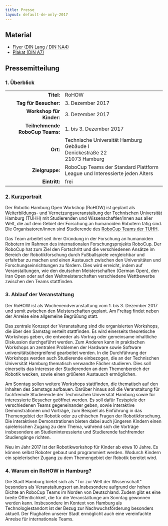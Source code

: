 ```yaml
---
title: Presse
layout: default-de-only-2017
---
```


## Material

- [Flyer (DIN Lang / DIN ⅓A4)](/assets/img/Flyer2017.pdf)
- [Plakat (DIN A7)](assets/img/Plakat2017.pdf)

## Pressemitteilung
### 1. Überblick

|                                 |                                                                                        |
| ----------:                     | :------                                                                                |
| **Titel:**                      | RoHOW                                                                                  |
| **Tag für Besucher:**         | 3. Dezember 2017                                                                       |
| **Workshop für Kinder:**        | 3. Dezember 2017
| **Teilnehmende RoboCup Teams:** | 1. bis 3. Dezember 2017                                                                |
| **Ort:**                        | Technische Universität Hamburg <br> Gebäude I <br> Denickestraße 22 <br> 21073 Hamburg |
| **Zielgruppe:**                 | RoboCup Teams der Standard Plattform League und Interessierte jeden Alters             |
| **Eintritt:**                   | frei                                                                                   |

### 2. Kurzportrait

Der Robotic Hamburg Open Workshop (RoHOW) ist geplant als Weiterbildungs- und
Vernetzungsveranstaltung der Technischen Universität Hamburg (TUHH) mit
Studierenden und Wissenschaftler/innen aus aller Welt, die auf dem Gebiet der
Forschung an humanoiden Robotern tätig sind. Die Organisatoren/innen sind
Studierende des [RoboCup Teams der TUHH](https://www.hulks.de).

Das Team arbeitet seit ihrer Gründung in der Forschung an humanoiden Robotern im
Rahmen des internationalen Forschungsprojekts RoboCup. Der RoboCup hat zum Ziel
den Fortschritt und die verschiedenen Ansätze im Bereich der Robotikforschung
durch Fußballspiele vergleichbar und erfahrbar zu machen und einen Austausch
zwischen den Universitäten und Forschungseinrichtungen zu fördern. Dies wird
erreicht, indem auf Veranstaltungen, wie den deutschen Meisterschaften (German
Open), den Iran Open oder auf den Weltmeisterschaften verschiedene
Wettbewerbe zwischen den Teams stattfinden.

### 3. Ablauf der Veranstaltung

Der RoHOW ist als Wochenendveranstaltung vom 1. bis 3. Dezember 2017 und somit
zwischen den Meisterschaften geplant. Am Freitag findet neben der Anreise eine
allgemeine Begrüßung statt.

Das zentrale Konzept der Veranstaltung sind die organisierten Workshops, die
über den Samstag verteilt stattfinden. Es wird einerseits theoretische Workshops
geben, die entweder als Vortrag oder gemeinsame inhaltliche Diskussion
durchgeführt werden. Zum Anderen kann in praktischen Workshops an zentralen
Problemen der Hardware sowie Software universitätsübergreifend gearbeitet
werden. In die Durchführung der Workshops werden auch Studierende einbezogen,
die an der Technischen Universität Hamburg thematisch verwandte Fächer
studieren. Dies soll einerseits das Interesse der Studierenden an dem
Themenbereich der Robotik wecken, sowie einen größeren Austausch ermöglichen.

Am Sonntag sollen weitere Workshops stattfinden, die thematisch auf den Inhalten
des Samstags aufbauen. Darüber hinaus soll die Veranstaltung für fachfremde
Studierende der Technischen Universität Hamburg sowie für interessierte Besucher
geöffnet werden. Es soll dafür Testspiele der verschiedenen Teams gegeneinander
geben, sowie interaktive Demonstrationen und Vorträge, zum Beispiel als
Einführung in das Themengebiet der Robotik oder zu ethischen Fragen der
Robotikforschung. Die interaktiven Demonstrationen bieten dabei auch jüngeren
Kindern einen spielerischen Zugang zu dem Thema, während sich die Vorträge
insbesondere an Studieninteressierte und Studierende fachfremder Studiengänge
richten.

Neu im Jahr 2017 ist der Robotikworkshop für Kinder ab etwa 10 Jahre. Es können
selbst Roboter gebaut und programmiert werden. Wodurch Kindern ein spielerischer
Zugang zu dem Themengebiet der Robotik bereitet wird.

### 4. Warum ein RoHOW in Hamburg?

Die Stadt Hamburg bietet sich als "Tor zur Welt der Wissenschaft" besonders als
Veranstaltungsort an.Insbesondere aufgrund der hohen Dichte an RoboCup Teams im
Norden von Deutschland. Zudem gibt es eine breite Öffentlichkeit, die für die
Veranstaltunge am Sonntag gewonnen werden kann. Insbesondere im Kontext von
Hamburg als Technologiestandort ist der Bezug zur Nachwuchsförderung besonders
aktuell. Der Flughafen unserer Stadt ermöglicht auch eine vereinfachte Anreise
für internationale Teams.
